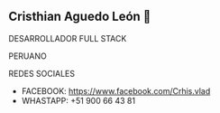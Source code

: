 ## Cristhian Aguedo León 👋
DESARROLLADOR FULL STACK

PERUANO

REDES SOCIALES
- FACEBOOK: https://www.facebook.com/Crhis.vlad
- WHASTAPP: +51 900 66 43 81
